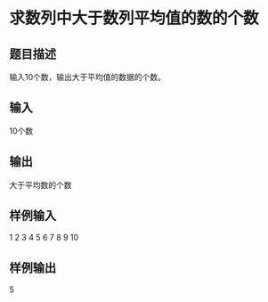  # 求数列中大于数列平均值的数的个数  
  
 ## 题目描述  
 输入10个数，输出大于平均值的数据的个数。  
   
 ## 输入  
 10个数  
   
 ## 输出  
 大于平均数的个数  
   
 ## 样例输入  
 1 2 3 4 5 6 7 8 9 10  
 ## 样例输出  
 5  
   
  
